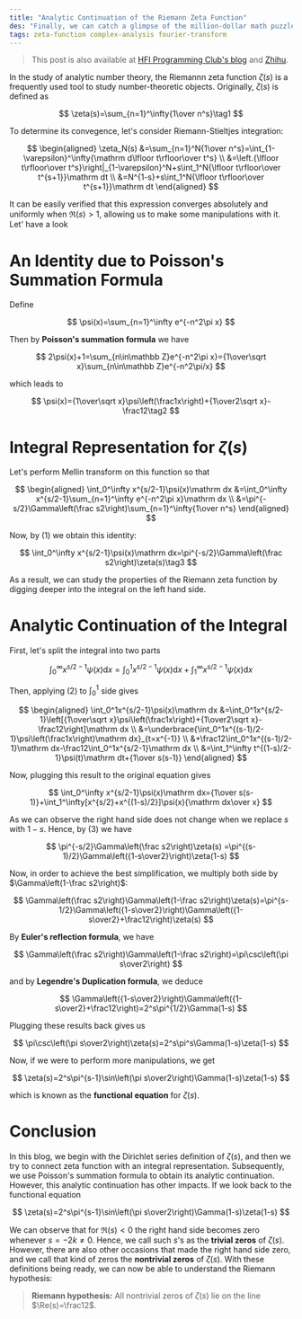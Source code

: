 ```yaml
---
title: "Analytic Continuation of the Riemann Zeta Function"
des: "Finally, we can catch a glimpse of the million-dollar math puzzle."
tags: zeta-function complex-analysis fourier-transform
---
```


> This post is also available at [HFI Programming Club's blog](https://hfi.me/2020/11/zeta-continuation/) and [Zhihu](https://zhuanlan.zhihu.com/p/310465968).

In the study of analytic number theory, the Riemannn zeta function $\zeta(s)$ is a frequently used tool to study number-theoretic objects. Originally, $\zeta(s)$ is defined as

$$
\zeta(s)=\sum_{n=1}^\infty{1\over n^s}\tag1
$$

To determine its convegence, let's consider Riemann-Stieltjes integration:

$$
\begin{aligned}
\zeta_N(s)
&=\sum_{n=1}^N{1\over n^s}=\int_{1-\varepsilon}^\infty{\mathrm d\lfloor t\rfloor\over  t^s} \\
&=\left.{\lfloor t\rfloor\over t^s}\right|_{1-\varepsilon}^N+s\int_1^N{\lfloor t\rfloor\over t^{s+1}}\mathrm dt \\
&=N^{1-s}+s\int_1^N{\lfloor t\rfloor\over t^{s+1}}\mathrm dt
\end{aligned}
$$

It can be easily verified that this expression converges absolutely and uniformly when $\Re(s)>1$, allowing us to make some manipulations with it. Let' have a look

# An Identity due to Poisson's Summation Formula

Define

$$
\psi(x)=\sum_{n=1}^\infty e^{-n^2\pi x}
$$

Then by **Poisson's summation formula** we have

$$
2\psi(x)+1=\sum_{n\in\mathbb Z}e^{-n^2\pi x}={1\over\sqrt x}\sum_{n\in\mathbb Z}e^{-n^2\pi/x}
$$

which leads to

$$
\psi(x)={1\over\sqrt x}\psi\left(\frac1x\right)+{1\over2\sqrt x}-\frac12\tag2
$$

# Integral Representation for $\zeta(s)$

Let's perform Mellin transform on this function so that

$$
\begin{aligned}
\int_0^\infty x^{s/2-1}\psi(x)\mathrm dx
&=\int_0^\infty x^{s/2-1}\sum_{n=1}^\infty e^{-n^2\pi x}\mathrm dx \\
&=\pi^{-s/2}\Gamma\left(\frac s2\right)\sum_{n=1}^\infty{1\over n^s}
\end{aligned}
$$

Now, by (1) we obtain this identity:

$$
\int_0^\infty x^{s/2-1}\psi(x)\mathrm dx=\pi^{-s/2}\Gamma\left(\frac s2\right)\zeta(s)\tag3
$$

As a result, we can study the properties of the Riemann zeta function by digging deeper into the integral on the left hand side.

# Analytic Continuation of the Integral

First, let's split the integral into two parts

$$
\int_0^\infty x^{s/2-1}\psi(x)\mathrm dx=\int_0^1x^{s/2-1}\psi(x)\mathrm dx+\int_1^\infty x^{s/2-1}\psi(x)\mathrm dx
$$

Then, applying (2) to $\int_0^1$ side gives

$$
\begin{aligned}
\int_0^1x^{s/2-1}\psi(x)\mathrm dx
&=\int_0^1x^{s/2-1}\left[{1\over\sqrt x}\psi\left(\frac1x\right)+{1\over2\sqrt x}-\frac12\right]\mathrm dx \\
&=\underbrace{\int_0^1x^{(s-1)/2-1}\psi\left(\frac1x\right)\mathrm dx}_{t=x^{-1}} \\
&+\frac12\int_0^1x^{(s-1)/2-1}\mathrm dx-\frac12\int_0^1x^{s/2-1}\mathrm dx \\
&=\int_1^\infty t^{(1-s)/2-1}\psi(t)\mathrm dt+{1\over s(s-1)}
\end{aligned}
$$

Now, plugging this result to the original equation gives

$$
\int_0^\infty x^{s/2-1}\psi(x)\mathrm dx={1\over s(s-1)}+\int_1^\infty[x^{s/2}+x^{(1-s)/2}]\psi(x){\mathrm dx\over x}
$$

As we can observe the right hand side does not change when we replace $s$ with $1-s$. Hence, by (3) we have

$$
\pi^{-s/2}\Gamma\left(\frac s2\right)\zeta(s)
=\pi^{(s-1)/2}\Gamma\left({1-s\over2}\right)\zeta(1-s)
$$

Now, in order to achieve the best simplification, we multiply both side by $\Gamma\left(1-\frac s2\right)$:

$$
\Gamma\left(\frac s2\right)\Gamma\left(1-\frac s2\right)\zeta(s)=\pi^{s-1/2}\Gamma\left({1-s\over2}\right)\Gamma\left({1-s\over2}+\frac12\right)\zeta(s)
$$

By **Euler's reflection formula**, we have

$$
\Gamma\left(\frac s2\right)\Gamma\left(1-\frac s2\right)=\pi\csc\left(\pi s\over2\right)
$$

and by **Legendre's Duplication formula**, we deduce

$$
\Gamma\left({1-s\over2}\right)\Gamma\left({1-s\over2}+\frac12\right)=2^s\pi^{1/2}\Gamma(1-s)
$$

Plugging these results back gives us

$$
\pi\csc\left(\pi s\over2\right)\zeta(s)=2^s\pi^s\Gamma(1-s)\zeta(1-s)
$$

Now, if we were to perform more manipulations, we get

$$
\zeta(s)=2^s\pi^{s-1}\sin\left(\pi s\over2\right)\Gamma(1-s)\zeta(1-s)
$$

which is known as the **functional equation** for $\zeta(s)$.

# Conclusion

In this blog, we begin with the Dirichlet series definition of $\zeta(s)$, and then we try to connect zeta function with an integral representation. Subsequently, we use Poisson's summation formula to obtain its analytic continuation. However, this analytic continuation has other impacts. If we look back to the functional equation

$$
\zeta(s)=2^s\pi^{s-1}\sin\left(\pi s\over2\right)\Gamma(1-s)\zeta(1-s)
$$

We can observe that for $\Re(s)<0$ the right hand side becomes zero whenever $s=-2k\ne0$. Hence, we call such $s$'s as the **trivial zeros** of $\zeta(s)$. However, there are also other occasions that made the right hand side zero, and we call that kind of zeros the **nontrivial zeros** of $\zeta(s)$. With these definitions being ready, we can now be able to understand the Riemann hypothesis:

> **Riemann hypothesis:** All nontrivial zeros of $\zeta(s)$ lie on the line $\Re(s)=\frac12$.